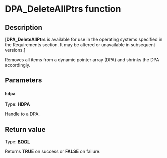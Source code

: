 # DPA_DeleteAllPtrs function

## Description

[**DPA_DeleteAllPtrs** is available for use in the operating systems specified in the Requirements section. It may be altered or unavailable in subsequent versions.]

Removes all items from a dynamic pointer array (DPA) and shrinks the DPA accordingly.

## Parameters

### `hdpa`

Type: **HDPA**

Handle to a DPA.

## Return value

Type: **[BOOL](https://learn.microsoft.com/windows/desktop/WinProg/windows-data-types)**

Returns **TRUE** on success or **FALSE** on failure.